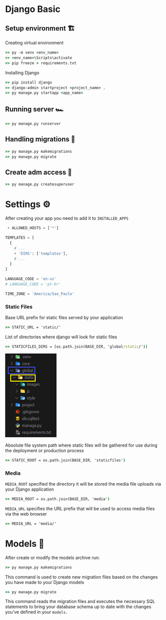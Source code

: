 # Django Basic


## Setup environment 🏗

Creating virtual environment
```cmd
>> py -m venv <env_name>
>> <env_name>\Scripts\activate
>> pip freeze > requirements.txt
```

Installing Django
```cmd
>> pip install django
>> django-admin startproject <project_name> .
>> py manage.py startapp <app_name>
```

## Running server 🏎
```cmd
>> py manage.py runserver
```


## Handling migrations 🧩
```cmd
>> py manage.py makemigrations
>> py manage.py migrate
```

## Create adm access 👑
```cmd
>> py manage.py createsuperuser
```

# Settings ⚙
After creating your app you need to add it to `INSTALLED_APPS`

```python
 + ALLOWED_HOSTS = ['*']
```

```python
TEMPLATES = [
  {
    # ...
    + 'DIRS': ['templates'],
    # ...
  }
]
```
```python
LANGUAGE_CODE = 'en-us'
# LANGUAGE_CODE = 'pt-br'
```

```python
TIME_ZONE = 'America/Sao_Paulo'
```

### Static Files
Base URL prefix for static files served by your application
```cmd
>> STATIC_URL = 'static/'
```
List of directories where django will look for static files
```cmd
>> STATICFILES_DIRS = [os.path.join(BASE_DIR, 'global/static/')]
```
![Exemple](https://github.com/raphavtorres/documentation/blob/main/global/images/global-static.png)

Absolute file system path where static files will be gathered for use during the deployment or production process
```cmd
>> STATIC_ROOT = os.path.join(BASE_DIR, 'staticfiles')
```

### Media
`MEDIA_ROOT` specified the directory it will be stored the media file uploads via your Django application
```cmd
>> MEDIA_ROOT = os.path.join(BASE_DIR, 'media')
```
`MEDIA_URL` specifies the URL prefix that will be used to access media files via the web browser
```cmd
>> MEDIA_URL = 'media/'
```

# Models 🎲
After create or modify the models archive run: 
```cmd
>> py manage.py makemigrations
```
This command is used to create new migration files based on the changes you have made to your Django models

```cmd
>> py manage.py migrate
```
This command reads the migration files and executes the necessary SQL statements to bring your database schema up to date with the changes you've defined in your `models.`

